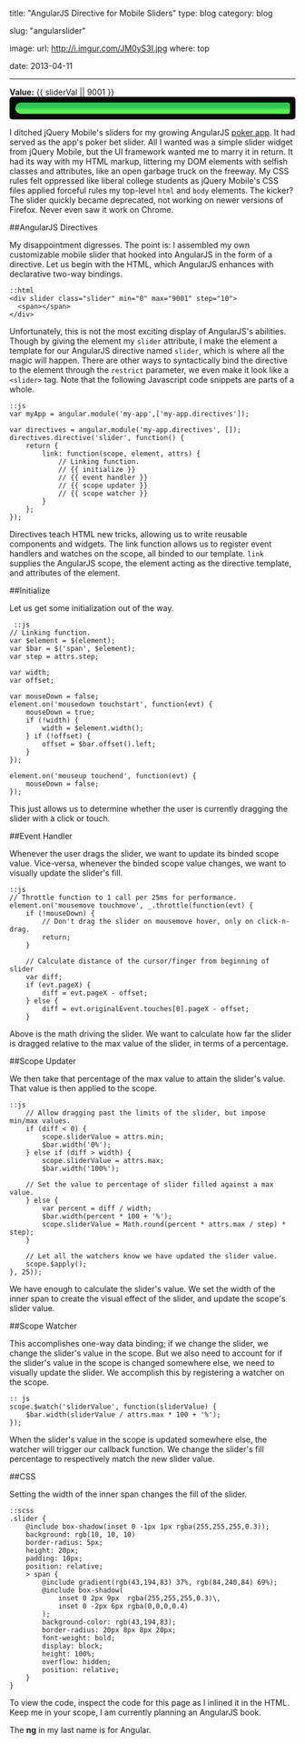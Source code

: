 title: "AngularJS Directive for Mobile Sliders"
type: blog
category: blog

slug: "angularslider"

image:
    url: http://i.imgur.com/JM0yS3I.jpg
    where: top

date: 2013-04-11

---

<div ng-app="demo" class="demo">
  <b>Value:</b> <span>{{ sliderVal || 9001 }}</span>
  <div slider class="slider" min="0" max="9001" step="10"><span></span></div>
</div>

I ditched jQuery Mobile's sliders for my growing AngularJS [poker
app](http://github.com/ngokevin/underthegun). It had served as the app's poker
bet slider. All I wanted was a simple slider widget from jQuery Mobile, but the
UI framework wanted me to marry it in return. It had its way with my HTML
markup, littering my DOM elements with selfish classes and attributes, like
an open garbage truck on the freeway. My CSS rules felt oppressed like liberal
college students as jQuery Mobile's CSS files applied forceful rules my
top-level ```html``` and ```body``` elements. The kicker? The slider quickly
became deprecated, not working on newer versions of Firefox.  Never even saw it
work on Chrome.

##AngularJS Directives

My disappointment digresses. The point is: I assembled my own customizable
mobile slider that hooked into AngularJS in the form of a directive. Let us
begin with the HTML, which AngularJS enhances with declarative two-way bindings.

    ::html
    <div slider class="slider" min="0" max="9001" step="10">
      <span></span>
    </div>

Unfortunately, this is not the most exciting display of AngularJS's abilities.
Though by giving the element my ```slider``` attribute, I make the element a
template for our AngularJS directive named ```slider```, which is where all the
magic will happen. There are other ways to syntactically bind the directive to
the element through the ```restrict``` parameter, we even make it look like a
```<slider>``` tag. Note that the following Javascript code snippets are parts
of a whole.

    ::js
    var myApp = angular.module('my-app',['my-app.directives']);

    var directives = angular.module('my-app.directives', []);
    directives.directive('slider', function() {
        return {
            link: function(scope, element, attrs) {
                // Linking function.
                // {{ initialize }}
                // {{ event handler }}
                // {{ scope updater }}
                // {{ scope watcher }}
            }
        };
    });

Directives teach HTML new tricks, allowing us to write reusable components and
widgets. The link function allows us to register event handlers and watches on
the scope, all binded to our template. ```link``` supplies the AngularJS scope,
the element acting as the directive template, and attributes of the element.

##Initialize

Let us get some initialization out of the way.

     ::js
    // Linking function.
    var $element = $(element);
    var $bar = $('span', $element);
    var step = attrs.step;

    var width;
    var offset;

    var mouseDown = false;
    element.on('mousedown touchstart', function(evt) {
        mouseDown = true;
        if (!width) {
            width = $element.width();
        } if (!offset) {
            offset = $bar.offset().left;
        }
    });

    element.on('mouseup touchend', function(evt) {
        mouseDown = false;
    });

This just allows us to determine whether the user is currently dragging the
slider with a click or touch.

##Event Handler

Whenever the user drags the slider, we want to update its binded scope value.
Vice-versa, whenever the binded scope value changes, we want to visually
update the slider's fill.

    ::js
    // Throttle function to 1 call per 25ms for performance.
    element.on('mousemove touchmove', _.throttle(function(evt) {
        if (!mouseDown) {
            // Don't drag the slider on mousemove hover, only on click-n-drag.
            return;
        }

        // Calculate distance of the cursor/finger from beginning of slider
        var diff;
        if (evt.pageX) {
            diff = evt.pageX - offset;
        } else {
            diff = evt.originalEvent.touches[0].pageX - offset;
        }

Above is the math driving the slider. We want to calculate how far the slider
is dragged relative to the max value of the slider, in terms of a percentage.

##Scope Updater

We then take that percentage of the max value to attain the slider's value.
That value is then applied to the scope.

    ::js
        // Allow dragging past the limits of the slider, but impose min/max values.
        if (diff < 0) {
            scope.sliderValue = attrs.min;
            $bar.width('0%');
        } else if (diff > width) {
            scope.sliderValue = attrs.max;
            $bar.width('100%');

        // Set the value to percentage of slider filled against a max value.
        } else {
            var percent = diff / width;
            $bar.width(percent * 100 + '%');
            scope.sliderValue = Math.round(percent * attrs.max / step) * step);
        }

        // Let all the watchers know we have updated the slider value.
        scope.$apply();
    }, 25));

We have enough to calculate the slider's value. We set the width of the inner
span to create the visual effect of the slider, and update the scope's slider
value.

##Scope Watcher

This accomplishes one-way data binding; if we change the slider, we
change the slider's value in the scope. But we also need to account for if the
slider's value in the scope is changed somewhere else, we need to visually
update the slider. We accomplish this by registering a watcher on the scope.

    :: js
    scope.$watch('sliderValue', function(sliderValue) {
        $bar.width(sliderValue / attrs.max * 100 + '%');
    });

When the slider's value in the scope is updated somewhere else, the watcher
will trigger our callback function. We change the slider's fill percentage to
respectively match the new slider value.

##CSS

Setting the width of the inner span changes the fill of the slider.

    ::scss
    .slider {
        @include box-shadow(inset 0 -1px 1px rgba(255,255,255,0.3));
        background: rgb(10, 10, 10)
        border-radius: 5px;
        height: 20px;
        padding: 10px;
        position: relative;
        > span {
            @include gradient(rgb(43,194,83) 37%, rgb(84,240,84) 69%);
            @include box-shadow(
                inset 0 2px 9px  rgba(255,255,255,0.3)\,
                inset 0 -2px 6px rgba(0,0,0,0.4)
            );
            background-color: rgb(43,194,83);
            border-radius: 20px 8px 8px 20px;
            font-weight: bold;
            display: block;
            height: 100%;
            overflow: hidden;
            position: relative;
        }
    }

To view the code, inspect the code for this page as I inlined it in the HTML.
Keep me in your scope, I am currently planning an AngularJS book.

The **ng** in my last name is for Angular.

<script src="http://code.jquery.com/jquery-1.9.1.min.js"></script>
<script src="https://ajax.googleapis.com/ajax/libs/angularjs/1.0.3/angular.min.js"></script>
<script src="http://underscorejs.org/underscore-min.js"></script>
<script type="text/javascript">
    demo = angular.module('demo',['demo.directives']);
    angular.module('demo.directives', []).directive('slider', function() {
        return {
            link: function(scope, element, attrs) {

                var $element = $(element);
                var width = $element.width();
                var $bar = $('span', $element);
                var offset = $bar.offset().left;

                var mouseDown = false;
                element.on('mousedown touchstart', function(evt) {
                    mouseDown = true;
                });

                element.on('mouseup touchend', function(evt) {
                    mouseDown = false;
                });

                element.on('mousemove touchmove', _.throttle(function(evt) {
                    evt.preventDefault();
                    if (!mouseDown) {
                        return;
                    }
                    var diff;
                    if (evt.pageX) {
                        diff = evt.pageX - offset;
                    } else {
                        diff = evt.originalEvent.touches[0].pageX - offset;
                    }

                    if (diff < 0) {
                        scope.sliderVal = attrs.min;
                        $bar.width('0%');
                    } else if (diff > width) {
                        scope.sliderVal = attrs.max;
                        $bar.width('100%');
                    } else {
                        var percent = diff / width;
                        $bar.width(percent * 100 + '%');
                        scope.sliderVal = (
                            Math.round(percent * attrs.max / attrs.step) *
                            attrs.step);
                    }
                    scope.$apply();
                }, 25));

                scope.$watch('sliderVal', function(sliderVal) {
                    $bar.width(sliderVal / attrs.max * 100 + '%');
                });
            }
        };
    });
    demo.run();
</script>
<style>
    .slider {
        -moz-box-shadow: inset 0 -1px 1px rgba(255, 255, 255, 0.3);
        -webkit-box-shadow: inset 0 -1px 1px rgba(255, 255, 255, 0.3);
        box-shadow: inset 0 -1px 1px rgba(255, 255, 255, 0.3);
        background: rgb(10, 10, 10);
        border-radius: 5px;
        height: 20px;
        padding: 10px;
        position: relative;
    }
    .slider > span {
        background-color: #54f054 69%;
        background-image: -webkit-gradient(linear, left bottom, left top, from(#2bc253 37%), to(#54f054 69%));
        background-image: -webkit-linear-gradient(#2bc253 37%, #54f054 69%);
        background-image: -moz-linear-gradient(#2bc253 37%, #54f054 69%);
        background-image: -ms-linear-gradient(#2bc253 37%, #54f054 69%);
        background-image: -o-linear-gradient(#2bc253 37%, #54f054 69%);
        background-image: linear-gradient(#2bc253 37%, #54f054 69%);
        -moz-box-shadow: inset 0 2px 9px rgba(255, 255, 255, 0.3) \, inset 0 -2px 6px rgba(0, 0, 0, 0.4);
        -webkit-box-shadow: inset 0 2px 9px rgba(255, 255, 255, 0.3) \, inset 0 -2px 6px rgba(0, 0, 0, 0.4);
        box-shadow: inset 0 2px 9px rgba(255, 255, 255, 0.3) \, inset 0 -2px 6px rgba(0, 0, 0, 0.4);
        background-color: #2bc253;
        border-radius: 20px 8px 8px 20px;
        font-weight: bold;
        display: block;
        height: 100%;
        overflow: hidden;
        position: relative;
    }
</style>
